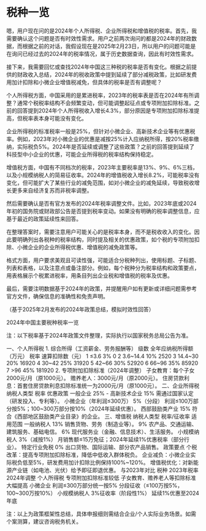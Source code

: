 # 税种一览

嗯，用户现在问的是2024年个人所得税、企业所得税和增值税的税率。首先，我需要确认这个问题是否有时效性需求。用户之前两次询问的都是2024年的财政数据，而根据之前的对话，我假设现在是2025年2月23日，所以用户的问题可能是在询问已经过去的2024年的税率情况，属于历史数据查询，因此有时效性需求。

接下来，我需要回忆或查找2024年中国这三种税的税率是否有变化。根据之前提供的财政收入总结，2024年的税收政策中提到延续了部分减税政策，比如研发费用加计扣除和小微企业增值税减免，但具体的税率是否有调整呢？

个人所得税方面，中国采用的是累进税率，2023年的税率表是否在2024年有所调整？通常个税税率结构不会频繁变动，但可能调整起征点或专项附加扣除标准。之前的回答提到2024年个人所得税收入增长4.3%，部分原因是专项附加扣除标准提高，但税率表本身可能没有变化。

企业所得税的标准税率一般是25%，但针对小微企业、高新技术企业等有优惠税率。例如，2023年对小微企业的优惠是减按25%计入应纳税所得，按20%税率缴纳，实际税负5%。2024年是否延续或调整了这些政策？之前的回答提到延续了科技型中小企业的优惠，可能企业所得税的税率结构保持稳定。

增值税方面，中国有不同档次的税率，2023年主要税率是13%、9%、6%三档，以及小规模纳税人的简易征收率。2024年的增值税收入增长8.2%，可能税率没有变化，但可能扩大了某些行业的减免范围，如对小微企业的减免延续，导致税收增长更多来自经济复苏而非税率调整。

然后需要确认是否有官方发布的2024年税率调整文件。比如，2023年底或2024年初的国务院或财政部公告是否提到税率变动。如果没有明确的税率调整信息，应基于最近的政策延续性来回答。

在整理答案时，需要注意用户可能关心的是税率本身，而不是税收收入的变化。因此要明确列出各税种的税率结构，同时提及相关的优惠政策，如个税的专项附加扣除、小微企业的企业所得税优惠、增值税的减免政策等。

格式方面，用户要求美观且可读性强，可能适合分税种列出，使用标题、子标题、列表和表格，以及注意点或备注部分。例如，每个税种分为税率结构和政策要点，用表格展示个税累进税率，用条目列出企业税和增值税的税率及优惠。

最后，需要注明数据基于2024年的政策，并提醒用户如有更新或详细问题需参考官方文件，确保信息的准确性和免责声明。

（基于2025年2月发布的2024年政策总结，模拟时效性回答）

‌2024年中国主要税种税率一览‌

‌注‌：以下税率基于2024年政策文件整理，实际执行以国家税务总局公告为准。

‌一、个人所得税‌
‌1. 综合所得（工资薪金、劳务报酬等）‌
‌级数‌	‌全年应纳税所得额（万元）‌	‌税率‌	‌速算扣除数（元）‌
1	≤3.6	3%	0
2	3.6~14.4	10%	2520
3	14.4~30	20%	16920
4	30~42	25%	31920
5	42~66	30%	52920
6	66~96	35%	85920
7	>96	45%	181920
‌2. 专项附加扣除标准（2024年调整）‌
‌子女教育‌：每个子女2000元/月（原1000元）。
‌赡养老人‌：3000元/月（原2000元）。
‌住房贷款利息‌：首套住房贷款利息扣除标准统一为2000元/月（原1000元）。
‌二、企业所得税‌
‌纳税人类型‌	‌税率‌	‌优惠政策‌
一般企业	25%	-
高新技术企业	15%	需通过国家认定（研发投入、专利等）。
小微企业（年利润≤300万）	5%（分段）	利润≤100万部分按5%；100~300万部分按10%（2024年延续优惠）。
西部鼓励类产业	15%	符合《西部地区鼓励类产业目录》的企业。
‌三、增值税‌
‌纳税人类型‌	‌税率/征收率‌	‌适用范围‌
一般纳税人	13%	销售货物、劳务（制造业等）。
	9%	农产品、交通运输、建筑服务、基础电信。
	6%	现代服务业（金融、信息技术）、生活服务。
小规模纳税人	3%（减按1%）	月销售额≤15万免征；2024年延续1%优惠税率（部分行业）。
特定行业免税	0%	出口货物、国际运输、部分农产品销售。
‌政策要点‌
‌个税改革‌：提高专项附加扣除标准，降低中低收入群体税负。
‌企业减负‌：小微企业实际税负低至5%，研发费用加计扣除比例保持100%~120%。
‌增值税优化‌：对新能源产业链（如电池、光伏）给予即征即退优惠。
‌与2023年对比‌
‌税种‌	‌2023年税率‌	‌2024年调整‌
个人所得税	专项附加扣除标准较低	子女教育、赡养老人等扣除标准大幅提高
小微企业	利润≤300万部分统一按5%	分段征收（≤100万按5%，100~300万按10%）
小规模纳税人	3%征收率（阶段性1%）	延续1%优惠至2024年底

‌注‌：以上为政策框架性总结，具体申报细则需结合企业/个人实际业务场景。如需个案测算，建议咨询税务机关。